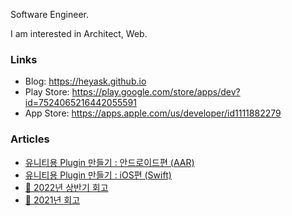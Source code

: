 Software Engineer.

I am interested in Architect, Web.

### Links
- Blog: https://heyask.github.io
- Play Store: https://play.google.com/store/apps/dev?id=7524065216442055591
- App Store: https://apps.apple.com/us/developer/id1111882279

### Articles
- [유니티용 Plugin 만들기 : 안드로이드편 (AAR)](https://heyask.github.io/develop/2020-05-06-Unity-plugin-Android-AAR/)
- [유니티용 Plugin 만들기 : iOS편 (Swift)](https://heyask.github.io/develop/2020-05-06-Unity-plugin-iOS-swift/) 
- [💭 2022년 상반기 회고](https://heyask.github.io/)
- [💭 2021년 회고](https://heyask.github.io/)



[//]: # (![My github stats]&#40;https://github-readme-stats.vercel.app/api?username=heyask&#41;)

